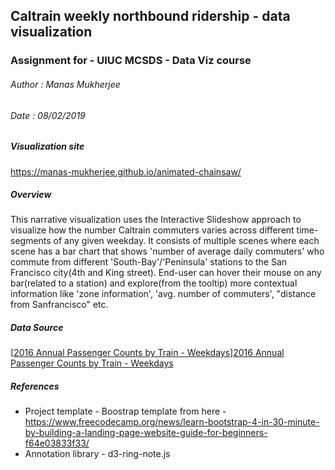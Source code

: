 ## Caltrain weekly northbound ridership - data visualization
### Assignment for - UIUC MCSDS - Data Viz course
###### Author : Manas Mukherjee
###### Date : 08/02/2019

##### Visualization site 
https://manas-mukherjee.github.io/animated-chainsaw/

##### Overview 
This narrative visualization uses the Interactive Slideshow approach to visualize how the number Caltrain commuters varies across different time-segments of any given weekday. It consists of multiple scenes where each scene has a bar chart that shows 'number of average daily commuters' who commute from different 'South-Bay'/'Peninsula' stations to the San Francisco city(4th and King street). End-user can hover their mouse on any bar(related to a station) and explore(from the tooltip) more contextual information like 'zone information', 'avg. number of commuters', "distance from Sanfrancisco" etc.

##### Data Source 

[[2016 Annual Passenger Counts by Train - Weekdays]][2016 Annual Passenger Counts by Train - Weekdays]


##### References
 - Project template - Boostrap template from here - https://www.freecodecamp.org/news/learn-bootstrap-4-in-30-minute-by-building-a-landing-page-website-guide-for-beginners-f64e03833f33/
 - Annotation library - d3-ring-note.js 



[2016 Annual Passenger Counts by Train - Weekdays]: http://www.caltrain.com/Assets/_Marketing/caltrain/xls/2016/2016+Annual+Passenger+Counts+by+Train+$!e2$!80$!93+Weekdays.xls "2016 Annual Passenger Counts by Train - Weekdays"